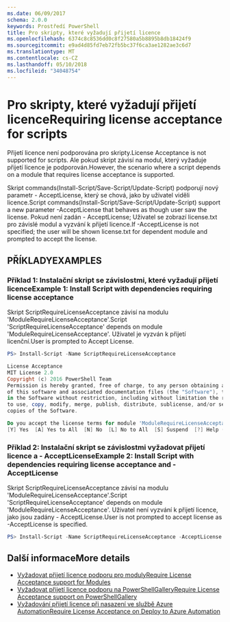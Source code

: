 ```yaml
---
ms.date: 06/09/2017
schema: 2.0.0
keywords: Prostředí PowerShell
title: Pro skripty, které vyžadují přijetí licence
ms.openlocfilehash: 6374c8c8536dd0c8f27580a5b8895b8db18424f9
ms.sourcegitcommit: e9ad4d85fd7eb72fb5bc37f6ca3ae1282ae3c6d7
ms.translationtype: MT
ms.contentlocale: cs-CZ
ms.lasthandoff: 05/10/2018
ms.locfileid: "34048754"
---
```

# <a name="requiring-license-acceptance-for-scripts"></a><span data-ttu-id="7d521-103">Pro skripty, které vyžadují přijetí licence</span><span class="sxs-lookup"><span data-stu-id="7d521-103">Requiring license acceptance for scripts</span></span>

<span data-ttu-id="7d521-104">Přijetí licence není podporována pro skripty.</span><span class="sxs-lookup"><span data-stu-id="7d521-104">License Acceptance is not supported for scripts.</span></span> <span data-ttu-id="7d521-105">Ale pokud skript závisí na modul, který vyžaduje přijetí licence je podporován.</span><span class="sxs-lookup"><span data-stu-id="7d521-105">However, the scenario where a script depends on a module that requires license acceptance is supported.</span></span>

<span data-ttu-id="7d521-106">Skript commands(Install-Script/Save-Script/Update-Script) podporují nový parametr - AcceptLicense, který se chová, jako by uživatel viděli licence.</span><span class="sxs-lookup"><span data-stu-id="7d521-106">Script commands(Install-Script/Save-Script/Update-Script) support a new parameter -AcceptLicense that behaves as though user saw the license.</span></span> <span data-ttu-id="7d521-107">Pokud není zadán - AcceptLicense; Uživatel se zobrazí license.txt pro závislé modul a vyzvání k přijetí licence.</span><span class="sxs-lookup"><span data-stu-id="7d521-107">If -AcceptLicense is not specified; the user will be shown license.txt for dependent module and prompted to accept the license.</span></span>

## <a name="examples"></a><span data-ttu-id="7d521-108">PŘÍKLADY</span><span class="sxs-lookup"><span data-stu-id="7d521-108">EXAMPLES</span></span>

### <a name="example-1-install-script-with-dependencies-requiring-license-acceptance"></a><span data-ttu-id="7d521-109">Příklad 1: Instalační skript se závislostmi, které vyžadují přijetí licence</span><span class="sxs-lookup"><span data-stu-id="7d521-109">Example 1: Install Script with dependencies requiring license acceptance</span></span>

<span data-ttu-id="7d521-110">Skript ScriptRequireLicenseAcceptance závisí na modulu 'ModuleRequireLicenseAcceptance'.</span><span class="sxs-lookup"><span data-stu-id="7d521-110">Script 'ScriptRequireLicenseAcceptance' depends on module 'ModuleRequireLicenseAcceptance'.</span></span> <span data-ttu-id="7d521-111">Uživatel je vyzván k přijetí licenční.</span><span class="sxs-lookup"><span data-stu-id="7d521-111">User is prompted to Accept License.</span></span>

```PowerShell
PS> Install-Script -Name ScriptRequireLicenseAcceptance

License Acceptance
MIT License 2.0
Copyright (c) 2016 PowerShell Team
Permission is hereby granted, free of charge, to any person obtaining a copy
of this software and associated documentation files (the "Software"), to deal
in the Software without restriction, including without limitation the rights
to use, copy, modify, merge, publish, distribute, sublicense, and/or sell
copies of the Software.

Do you accept the license terms for module 'ModuleRequireLicenseAcceptance'.
[Y] Yes  [A] Yes to All  [N] No  [L] No to All  [S] Suspend  [?] Help (default is "N"):
```

### <a name="example-2-install-script-with-dependencies-requiring-license-acceptance-and--acceptlicense"></a><span data-ttu-id="7d521-112">Příklad 2: Instalační skript se závislostmi vyžadovat přijetí licence a - AcceptLicense</span><span class="sxs-lookup"><span data-stu-id="7d521-112">Example 2: Install Script with dependencies requiring license acceptance and -AcceptLicense</span></span>

<span data-ttu-id="7d521-113">Skript ScriptRequireLicenseAcceptance závisí na modulu 'ModuleRequireLicenseAcceptance'.</span><span class="sxs-lookup"><span data-stu-id="7d521-113">Script 'ScriptRequireLicenseAcceptance' depends on module 'ModuleRequireLicenseAcceptance'.</span></span> <span data-ttu-id="7d521-114">Uživatel není vyzvání k přijetí licence, jako jsou zadány - AcceptLicense.</span><span class="sxs-lookup"><span data-stu-id="7d521-114">User is not prompted to accept license as -AcceptLicense is specified.</span></span>

```PowerShell
PS> Install-Script -Name ScriptRequireLicenseAcceptance -AcceptLicense
```

## <a name="more-details"></a><span data-ttu-id="7d521-115">Další informace</span><span class="sxs-lookup"><span data-stu-id="7d521-115">More details</span></span>

- [<span data-ttu-id="7d521-116">Vyžadovat přijetí licence podporu pro moduly</span><span class="sxs-lookup"><span data-stu-id="7d521-116">Require License Acceptance support for Modules</span></span>](module-license-acceptance.md)
- [<span data-ttu-id="7d521-117">Vyžadovat přijetí licence podporu na PowerShellGallery</span><span class="sxs-lookup"><span data-stu-id="7d521-117">Require License Acceptance support on PowerShellGallery</span></span>](../how-to/working-with-items/items-that-require-license-acceptance.md)
- [<span data-ttu-id="7d521-118">Vyžadování přijetí licence při nasazení ve službě Azure Automation</span><span class="sxs-lookup"><span data-stu-id="7d521-118">Require License Acceptance on Deploy to Azure Automation</span></span>](../how-to/working-with-items/deploy-to-azure-automation.md)